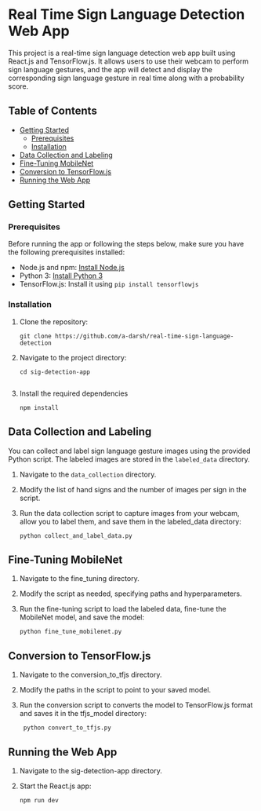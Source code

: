 # Real Time Sign Language Detection Web App

This project is a real-time sign language detection web app built using React.js and TensorFlow.js. It allows users to use their webcam to perform sign language gestures, and the app will detect and display the corresponding sign language gesture in real time along with a probability score.

## Table of Contents

- [Getting Started](#getting-started)
  - [Prerequisites](#prerequisites)
  - [Installation](#installation)
- [Data Collection and Labeling](#data-collection-and-labeling)
- [Fine-Tuning MobileNet](#fine-tuning-mobilenet)
- [Conversion to TensorFlow.js](#conversion-to-tensorflowjs)
- [Running the Web App](#running-the-web-app)

## Getting Started

### Prerequisites

Before running the app or following the steps below, make sure you have the following prerequisites installed:

- Node.js and npm: [Install Node.js](https://nodejs.org/)
- Python 3: [Install Python 3](https://www.python.org/downloads/)
- TensorFlow.js: Install it using `pip install tensorflowjs`

### Installation

1. Clone the repository:

   ```shell
   git clone https://github.com/a-darsh/real-time-sign-language-detection
   
2. Navigate to the project directory:
   
    ```shell
    cd sig-detection-app
  
3. Install the required dependencies
   
    ```shell
    npm install

## Data Collection and Labeling

You can collect and label sign language gesture images using the provided Python script. The labeled images are stored in the `labeled_data` directory.

1. Navigate to the `data_collection` directory.
2. Modify the list of hand signs and the number of images per sign in the script.
3. Run the data collection script to capture images from your webcam, allow you to label them, and save them in the labeled_data directory:

    ```shell
    python collect_and_label_data.py
    ```

## Fine-Tuning MobileNet

1. Navigate to the fine_tuning directory.
2. Modify the script as needed, specifying paths and hyperparameters.
3. Run the fine-tuning script to load the labeled data, fine-tune the MobileNet model, and save the model:

    ```shell
    python fine_tune_mobilenet.py
    ```

## Conversion to TensorFlow.js

1. Navigate to the conversion_to_tfjs directory.
2. Modify the paths in the script to point to your saved model.
3. Run the conversion script to converts the model to TensorFlow.js format and saves it in the tfjs_model directory:

     ```shell
      python convert_to_tfjs.py
      ```

## Running the Web App

1. Navigate to the sig-detection-app directory.
2. Start the React.js app:
   
    ```shell
    npm run dev
    ```


